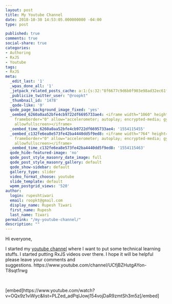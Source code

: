 ```yaml
---
layout: post
title: My Youtube Channel
date: 2018-10-30 14:53:05.000000000 -04:00
type: post

published: true
comments: true
social-share: true
categories:
- Authoring
- RxJS
- Youtube
tags:
- RxJS
meta:
  _edit_last: '1'
  _wpas_done_all: '1'
  _jetpack_related_posts_cache: a:1:{s:32:"8f6677c9d6b0f903e98ad32ec61f8deb";a:2:{s:7:"expires";i:1604562523;s:7:"payload";a:0:{}}}
  _publicize_twitter_user: "@roopkt"
  _thumbnail_id: '1478'
  _qode-like: '0'
  qode_page_background_image_fixed: 'yes'
  _oembed_6260a0aa52bfe4cb9722df6695733ae4: <iframe width="1060" height="596" src="https://www.youtube.com/embed/videoseries?list=PLZed_adPqIJowj154vojDaR9zmtSh3m5z"
    frameborder="0" allow="accelerometer; autoplay; encrypted-media; gyroscope; picture-in-picture"
    allowfullscreen></iframe>
  _oembed_time_6260a0aa52bfe4cb9722df6695733ae4: '1554115455'
  _oembed_c132fe6ea8e573fe42ba4440dd5f9ed8: <iframe width="764" height="430" src="https://www.youtube.com/embed/videoseries?list=PLZed_adPqIJowj154vojDaR9zmtSh3m5z"
    frameborder="0" allow="accelerometer; autoplay; encrypted-media; gyroscope; picture-in-picture"
    allowfullscreen></iframe>
  _oembed_time_c132fe6ea8e573fe42ba4440dd5f9ed8: '1554115463'
  qode_hide-featured-image: 'no'
  qode_post_style_masonry_date_image: full
  qode_post_style_masonry_gallery: default
  qode_show-sidebar: default
  gallery_type: slider
  video_format_choose: youtube
  slide_template: default
  wpmm_postgrid_views: '520'
author:
  login: rupeshtiwari
  email: roopkt@gmail.com
  display_name: Rupesh Tiwari
  first_name: Rupesh
  last_name: Tiwari
permalink: "/my-youtube-channel/"
description: ""
---
```

<p>Hi everyone,</p>
<p>I started my <a href="https://www.youtube.com/channel/UCfjBZHutgAYon-T8sqt1rwg">youtube channel</a> where I want to put some technical learning stuffs. I started putting RxJS videos over there. I hope it will be helpful please leave your comments and suggestions.&nbsp;https://www.youtube.com/channel/UCfjBZHutgAYon-T8sqt1rwg</p>
<p>&nbsp;</p>
<p>[embed]https://www.youtube.com/watch?v=OQx9z1viWyc&amp;list=PLZed_adPqIJowj154vojDaR9zmtSh3m5z[/embed]</p>
<p>&nbsp;</p>

